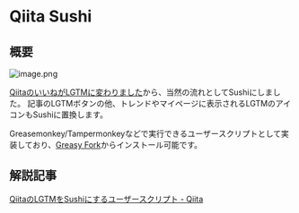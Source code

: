 # Qiita Sushi

## 概要

![image.png](https://qiita-image-store.s3.ap-northeast-1.amazonaws.com/0/507909/95b3c406-6e27-4209-cbd3-8e191bb46b9b.png)

[QiitaのいいねがLGTMに変わりました](https://blog.qiita.com/like-to-lgtm/)から、当然の流れとしてSushiにしました。
記事のLGTMボタンの他、トレンドやマイページに表示されるLGTMのアイコンもSushiに置換します。

Greasemonkey/Tampermonkeyなどで実行できるユーザースクリプトとして実装しており、[Greasy Fork](https://greasyfork.org/ja/scripts/397790-qiita-sushi)からインストール可能です。

## 解説記事

[QiitaのLGTMをSushiにするユーザースクリプト - Qiita](https://qiita.com/m_fukuchan/items/0842637ae34d7e5aa004)

